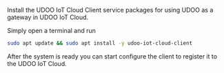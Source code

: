 Install the UDOO IoT Cloud Client service packages for using UDOO as a gateway in UDOO IoT Cloud.

Simply open a terminal and run

```bash
sudo apt update && sudo apt install -y udoo-iot-cloud-client
```
After the system is ready you can start configure the client to register it to the UDOO IoT Cloud.
